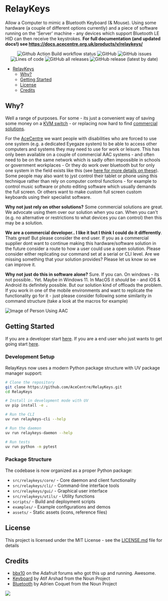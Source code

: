 # RelayKeys

Allow a Computer to mimic a Bluetooth Keyboard (& Mouse). 
Using some hardware (a couple of different options currently) and a piece of software running on the 'Server' machine - any devices which support Bluetooth LE HID can then receive the keystrokes. **For full documentation (and updated docs!) see https://docs.acecentre.org.uk/products/v/relaykeys/**

<p align="center">
  <img src="https://github.com/acecentre/relaykeys/actions/workflows/build.yml/badge.svg?branch=master" alt="Github Action Build workflow status" />
  <img alt="GitHub" src="https://img.shields.io/github/license/acecentre/relaykeys">
  <img alt="GitHub issues" src="https://img.shields.io/github/issues-raw/acecentre/relaykeys">
  <img alt="Lines of code" src="https://img.shields.io/tokei/lines/github/acecentre/relaykeys">
  <img alt="GitHub all releases" src="https://img.shields.io/github/downloads/acecentre/relaykeys/total">
  <img alt="GitHub release (latest by date)" src="https://img.shields.io/github/v/release/relaykeys/eyecommander">
</p>

<!--ts-->
   * [RelayKeys](#relaykeys)
      * [Why?](#why)
      * [Getting Started](#getting-started)
      * [License](#license)
      * [Credits](#credits)

<!-- Added by: willwade, at:  -->

<!--te-->

## Why?

Well a range of purposes. For some - its just a convenient way of saving some money on a [KVM switch](https://en.wikipedia.org/wiki/KVM_switch) - or replacing now hard to find [commercial solutions](https://docs.acecentre.org.uk/products/v/relaykeys/developers/other-projects). 

For the [AceCentre](http://acecentre.org.uk) we want people with disabilities who are forced to use one system (e.g. a dedicated Eyegaze system) to be able to access other computers and systems they may need to use for work or leisure. This has only been available on a couple of commercial AAC systems - and often need to be on the same network which is sadly often impossible in schools or government workplaces - Or they do work over bluetooth but for only one system in the field exists like this (see [here for more details on these](https://docs.acecentre.org.uk/products/v/relaykeys/developers/other-projects#aac-projects)). Some people may also want to jyst control their tablet or phone using this technique rather than rely on computer control functions - for example to control music software or photo editing software which usually demands the full screen. Or others want to make custom full screen custom keyboards using their specialist software. 

**Why not just rely on other solutions?** Some commercial solutions are great. We advocate using them over our solution when you can. When you can't (e.g. no alternative or restrictions to what devices you can control) then this may be a solution. 

**We are a commercial developer.. I like it but I think I could do it differently**. Thats great! But please consider the end user. If you as a commercial supplier dont want to continue making this hardware/software solution in the future consider a route to how a user could use a open solution. Please consider either replicating our command set at a serial or CLI level. Are we missing something that your solution provides? Please let us know so we can improve it. 

**Why not just do this in software alone?** Sure. If you can. On windows - its not possible.. Yet. Maybe in Windows 11. In MacOS it *should* be - and iOS & Android its definitely possible. But our solution kind of offloads the problem. If you work in one of the mobile environments and want to replicate the functionality go for it - just please consider following some similarity in command structure (take a look at the macros for example)

![Image of Person Using AAC](https://acecentre.org.uk/wp-content/uploads/2017/05/Helping-children-with-AAC-needs-1280x492.jpg)


## Getting Started

If you are a developer start [here](https://docs.acecentre.org.uk/products/v/relaykeys/developers/architecture). If you are a end user who just wants to get going start [here](https://docs.acecentre.org.uk/products/v/relaykeys/installation).

### Development Setup

RelayKeys now uses a modern Python package structure with UV package manager support:

```bash
# Clone the repository
git clone https://github.com/AceCentre/RelayKeys.git
cd RelayKeys

# Install in development mode with UV
uv pip install -e .

# Run the CLI
uv run relaykeys-cli --help

# Run the daemon
uv run relaykeys-daemon --help

# Run tests
uv run python -m pytest
```

### Package Structure

The codebase is now organized as a proper Python package:
- `src/relaykeys/core/` - Core daemon and client functionality
- `src/relaykeys/cli/` - Command-line interface tools
- `src/relaykeys/gui/` - Graphical user interface
- `src/relaykeys/utils/` - Utility functions
- `scripts/` - Build and deployment scripts
- `examples/` - Example configurations and demos
- `assets/` - Static assets (icons, reference files)


## License

This project is licensed under the MIT License - see the [LICENSE.md](LICENSE.md) file for details


## Credits

- [bbx10](https://forums.adafruit.com/viewtopic.php?f=53&t=145081&start=15) on the Adafruit forums who got this up and running. Awesome. 
- [Keyboard](https://thenounproject.com/search/?q=keyboard&i=1442359) by Atif Arshad from the Noun Project
- [Bluetooth](https://thenounproject.com/search/?q=bluetooth&i=1678456) by Adrien Coquet from the Noun Project

<a href = "https://github.com/AceCentre/RelayKeys/graphs/contributors">
<img src = "https://contrib.rocks/image?repo=AceCentre/RelayKeys"/>
</a>
